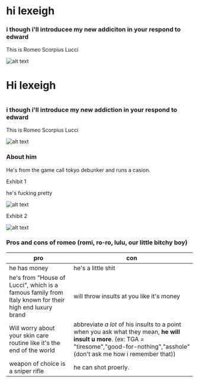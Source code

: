 <head>
    <meta charset="utf-8">
    <meta name="author" content="Patricia Siew">
    <meta name="discription" content="a page where i go feral about romeo">
</head>

<body>
    <h1>hi lexeigh</h1>
    <h3>i though i'll introducee my new addiciton in your respond to edward</h3>
    <p>This is Romeo Scorpius Lucci</p>
    
![alt text](https://i.pinimg.com/736x/2e/a2/6c/2ea26cd7a7abd24e9976ddcd91902b3f.jpg)
</body>
<h1>Hi lexeigh<h1>
<h3>i though i'll introduce my new addiction in your respond to edward</h3>
  
<p>This is Romeo Scorpius Lucci<p>

![alt text](https://i.pinimg.com/736x/2e/a2/6c/2ea26cd7a7abd24e9976ddcd91902b3f.jpg)

<h3>About him</h3>
<p>He's from the game call tokyo debunker and runs a casion.<p>


<body>
<html>
<p>Exhibit 1<p>

<p>he's fucking pretty<p>
    
![alt text](https://i.pinimg.com/736x/8e/c2/56/8ec2563de6dffcb155f75b4f3b155378.jpg)


<p>Exhibit 2<p>

![alt text](https://i.pinimg.com/736x/a1/3e/14/a13e1469aae81d9f01fa5d928e88be4c.jpg)
<h3>Pros and cons of romeo (romi, ro-ro, lulu, our little bitchy boy)</h3>

|pro|con|
|---|---|
|he has money| he's a little shit|
|he's from "House of Lucci", which is a famous family from Italy known for their high end luxury brand| will throw insults at you like it's money|
|Will worry about your skin care routine like it's the end of the world| abbreviate *a lot* of his insults to a point when you ask what they mean, **he will insult u more**. (ex: TGA = "tiresome","good-for-nothing","asshole" (don't ask me how i remember that))|
|weapon of choice is a sniper rifle| he can shot proerly.|

<body>
    <meta backgound-color: 🟥red;>
    <meta font-family: system-ui>
</body>

